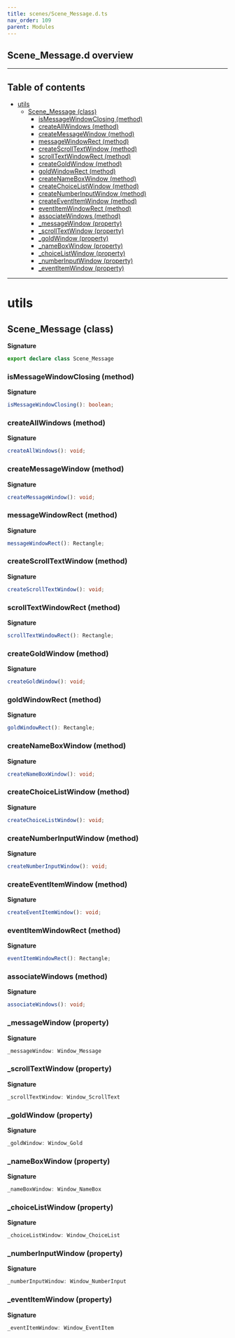 ```yaml
---
title: scenes/Scene_Message.d.ts
nav_order: 109
parent: Modules
---
```


## Scene_Message.d overview

---

<h2 class="text-delta">Table of contents</h2>

- [utils](#utils)
  - [Scene_Message (class)](#scene_message-class)
    - [isMessageWindowClosing (method)](#ismessagewindowclosing-method)
    - [createAllWindows (method)](#createallwindows-method)
    - [createMessageWindow (method)](#createmessagewindow-method)
    - [messageWindowRect (method)](#messagewindowrect-method)
    - [createScrollTextWindow (method)](#createscrolltextwindow-method)
    - [scrollTextWindowRect (method)](#scrolltextwindowrect-method)
    - [createGoldWindow (method)](#creategoldwindow-method)
    - [goldWindowRect (method)](#goldwindowrect-method)
    - [createNameBoxWindow (method)](#createnameboxwindow-method)
    - [createChoiceListWindow (method)](#createchoicelistwindow-method)
    - [createNumberInputWindow (method)](#createnumberinputwindow-method)
    - [createEventItemWindow (method)](#createeventitemwindow-method)
    - [eventItemWindowRect (method)](#eventitemwindowrect-method)
    - [associateWindows (method)](#associatewindows-method)
    - [\_messageWindow (property)](#_messagewindow-property)
    - [\_scrollTextWindow (property)](#_scrolltextwindow-property)
    - [\_goldWindow (property)](#_goldwindow-property)
    - [\_nameBoxWindow (property)](#_nameboxwindow-property)
    - [\_choiceListWindow (property)](#_choicelistwindow-property)
    - [\_numberInputWindow (property)](#_numberinputwindow-property)
    - [\_eventItemWindow (property)](#_eventitemwindow-property)

---

# utils

## Scene_Message (class)

**Signature**

```ts
export declare class Scene_Message
```

### isMessageWindowClosing (method)

**Signature**

```ts
isMessageWindowClosing(): boolean;
```

### createAllWindows (method)

**Signature**

```ts
createAllWindows(): void;
```

### createMessageWindow (method)

**Signature**

```ts
createMessageWindow(): void;
```

### messageWindowRect (method)

**Signature**

```ts
messageWindowRect(): Rectangle;
```

### createScrollTextWindow (method)

**Signature**

```ts
createScrollTextWindow(): void;
```

### scrollTextWindowRect (method)

**Signature**

```ts
scrollTextWindowRect(): Rectangle;
```

### createGoldWindow (method)

**Signature**

```ts
createGoldWindow(): void;
```

### goldWindowRect (method)

**Signature**

```ts
goldWindowRect(): Rectangle;
```

### createNameBoxWindow (method)

**Signature**

```ts
createNameBoxWindow(): void;
```

### createChoiceListWindow (method)

**Signature**

```ts
createChoiceListWindow(): void;
```

### createNumberInputWindow (method)

**Signature**

```ts
createNumberInputWindow(): void;
```

### createEventItemWindow (method)

**Signature**

```ts
createEventItemWindow(): void;
```

### eventItemWindowRect (method)

**Signature**

```ts
eventItemWindowRect(): Rectangle;
```

### associateWindows (method)

**Signature**

```ts
associateWindows(): void;
```

### \_messageWindow (property)

**Signature**

```ts
_messageWindow: Window_Message
```

### \_scrollTextWindow (property)

**Signature**

```ts
_scrollTextWindow: Window_ScrollText
```

### \_goldWindow (property)

**Signature**

```ts
_goldWindow: Window_Gold
```

### \_nameBoxWindow (property)

**Signature**

```ts
_nameBoxWindow: Window_NameBox
```

### \_choiceListWindow (property)

**Signature**

```ts
_choiceListWindow: Window_ChoiceList
```

### \_numberInputWindow (property)

**Signature**

```ts
_numberInputWindow: Window_NumberInput
```

### \_eventItemWindow (property)

**Signature**

```ts
_eventItemWindow: Window_EventItem
```
